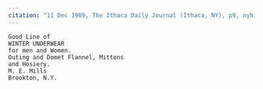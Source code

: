 ```yaml
---
citation: "11 Dec 1909, The Ithaca Daily Journal (Ithaca, NY), p9, nyhistoricnewspapers.org."
---
```


    Good Line of
    WINTER UNDERWEAR
    for men and Women.
    Outing and Domet Flannel, Mittens
    and Hosiery.
    M. E. Mills
    Brookton, N.Y. 


